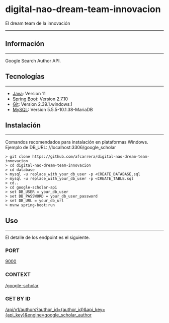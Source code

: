 # digital-nao-dream-team-innovacion
 El dream team de la innovación
***

## Información
***
Google Search Author API.
## Tecnologías
***
* [Java](https://www.java.com/es/download/ie_manual.jsp): Version 11
* [Spring Boot](https://spring.io/projects/spring-boot): Version 2.7.10
* [Git](https://mirrors.edge.kernel.org/pub/software/scm/git/): Version 2.39.1.windows.1
* [MySQL](https://dev.mysql.com/downloads/mysql/): Version 5.5.5-10.1.38-MariaDB

## Instalación
***
Comandos recomendados para instalación en plataformas Windows.
Ejemplo de DB_URL: //localhost:3306/google_scholar
```
> git clone https://github.com/afcarrera/digital-nao-dream-team-innovacion
> cd digital-nao-dream-team-innovacion
> cd database
> mysql -u replace_with_your_db_user -p <CREATE_DATABASE.sql
> mysql -u replace_with_your_db_user -p <CREATE_TABLE.sql
> cd..
> cd google-scholar-api
> set DB_USER = your_db_user
> set DB_PASSWORD = your_db_user_password
> set DB_URL = your_db_url
> mvnw spring-boot:run 
```
## Uso
***
El detalle de los endpoint es el siguiente.

### PORT
[9000](#)

### CONTEXT
[/google-scholar](#)

### GET BY ID
[/api/v1/authors?author_id={author_id}&api_key={api_key}&engine=google_scholar_author](#)
